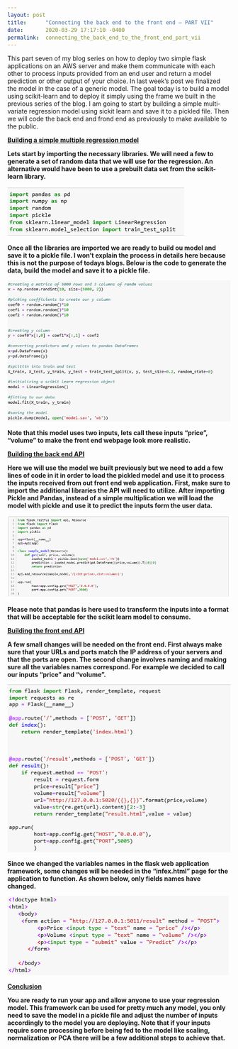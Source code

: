 ```yaml
---
layout: post
title:      "Connecting the back end to the front end – PART VII"
date:       2020-03-29 17:17:10 -0400
permalink:  connecting_the_back_end_to_the_front_end_part_vii
---
```


This part seven of my blog series on how to deploy two simple flask applications on an AWS server and make them communicate with each other to process inputs provided from an end user and return a model prediction or other output of your choice. In last week’s post we finalized the model in the case of a generic model. The goal today is to build a model using scikit-learn and to deploy it simply using the frame we built in the previous series of the blog. I am going to start by building a simple multi-variate regression model using sickit learn and save it to a pickled file. Then  we will code the back end and frond end as previously to make available to the public.

<b><u>Building a simple multiple regression model</u>

Lets start by importing the necessary libraries. We will need a few to generate a set of random data that we will use for the regression. An alternative would have been to use a prebuilt data set from the scikit-learn library.

![](img/137.png)

Once all the libraries are imported we are ready to build ou model and save it to a pickle file. I won’t explain the process in details here because this is not the purpose of todays blogs.  Below is the code to generate the data, build the model and save it to a pickle file. 

![](img/138.png)

Note that this model uses two inputs, lets call these inputs “price”, “volume” to make the front end webpage look more realistic. 

<b><u>Building the back end API</u>

Here we will use the model we built previously but we need to add a few lines of code in it in order to load the pickled model and use it to process the inputs received from out front end web application. First, make sure to import the additional libraries the API will need to utilize. After importing Pickle and Pandas, instead of a simple multiplication we will load the model with pickle and use  it to predict the inputs form the user data.

![](img/139.png)

Please note that pandas is here used to transform the inputs into a format that will be acceptable for the scikit learn model to consume. 

<b><u>Building the front end API</u>

A few small changes will be needed on the front end. First always make sure that your URLs and ports match the IP address of your servers and that the ports are open. The second change involves naming and making sure all the variables names correspond. For example we decided to call our inputs “price” and “volume”.

![](img/140.png)

Since we changed the variables names in the flask web application framework, some changes will be needed in the “infex.html” page for the application to function. As shown below, only fields names have changed.

![](img/141.png)

<b><u>Conclusion</u>

You are ready to run your app and allow anyone to use your regression model. This framework can be used for pretty much any model, you only need to save the model in a pickle file and adjust the number of inputs accordingly to the model you are deploying. Note that if your inputs require some processing before being fed to the model like scaling, normalization or PCA there will be a few additional steps to achieve that. 

